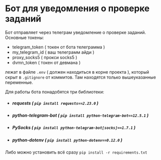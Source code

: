 # Бот для уведомления о проверке заданий

Бот отправляет через телеграм уведомление о проверке заданий. Основные токены:
* telegram_token ( токен от бота телеграмма )
* my_telegram_id ( ваш телеграмм айди )
* proxy_socks5 ( прокси socks5 )
* dvmn_token ( токен от девмана )

лежат в файле `.env` ( должен находиться в корне проекта ), который скрыт в `.gitignore` от коммитов. Там находятся только вышеуказанные переменные.


Для работы бота понадобятся три библиотеки:
* ##### requests ( `pip install requests==2.23.0` ) 
* ##### python-telegram-bot ( `pip install python-telegram-bot==12.5.1` )
* ##### PySocks ( `pip install python-telegram-bot[socks]==1.7.1` )
* ##### python-dotenv ( `pip install python-dotenv==0.12.0` )
Либо можно установить всё сразу `pip install -r requirements.txt`

